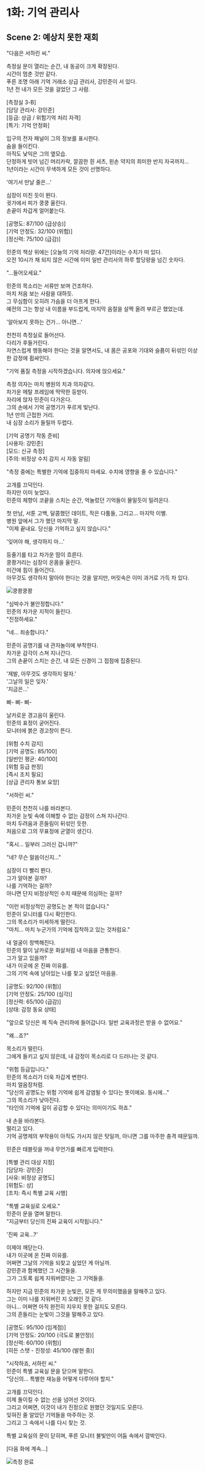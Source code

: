 # 1화: 기억 관리사

## Scene 2: 예상치 못한 재회

"다음은 서하린 씨."

측정실 문이 열리는 순간, 내 동공이 크게 확장된다.  
시간이 멈춘 것만 같다.  
푸른 조명 아래 기억 거래소 상급 관리사, 강민준이 서 있다.  
1년 전 내가 모든 것을 걸었던 그 사람.

[측정실 3-B]  
[담당 관리사: 강민준]  
[등급: 상급 / 위험기억 처리 자격]  
[특기: 기억 안정화]

입구의 전자 패널이 그의 정보를 표시한다.  
숨을 들이킨다.  
아직도 낯익은 그의 옆모습.  
단정하게 빗어 넘긴 머리카락, 깔끔한 흰 셔츠, 왼손 약지의 희미한 반지 자국까지...  
1년이라는 시간이 무색하게 모든 것이 선명하다.

'여기서 만날 줄은...'

심장이 미친 듯이 뛴다.  
귓가에서 피가 쿵쿵 울린다.  
손끝이 차갑게 얼어붙는다.

[공명도: 87/100 (급상승)]  
[기억 안정도: 32/100 (위험)]  
[정신력: 75/100 (급감)]

민준의 책상 위에는 [오늘의 기억 처리량: 47건]이라는 수치가 떠 있다.  
오전 10시가 채 되지 않은 시간에 이미 일반 관리사의 하루 할당량을 넘긴 숫자다.

"...들어오세요."

민준의 목소리는 서류만 보며 건조하다.  
마치 처음 보는 사람을 대하듯.  
그 무심함이 오히려 가슴을 더 아프게 한다.  
예전의 그는 항상 내 이름을 부드럽게, 마지막 음절을 살짝 올려 부르곤 했었는데.

'알아보지 못하는 건가... 아니면...'

천천히 측정실로 들어선다.  
다리가 후들거린다.  
자연스럽게 행동해야 한다는 것을 알면서도, 내 몸은 공포와 기대와 슬픔이 뒤섞인 이상한 감정에 휩싸인다.

"기억 품질 측정을 시작하겠습니다. 의자에 앉으세요."

측정 의자는 마치 병원의 치과 의자같다.  
차가운 메탈 프레임에 딱딱한 등받이.  
자리에 앉자 민준이 다가온다.  
그의 손에서 기억 공명기가 푸르게 빛난다.  
1년 만의 근접한 거리.  
내 심장 소리가 들릴까 두렵다.

[기억 공명기 작동 준비]  
[사용자: 강민준]  
[모드: 신규 측정]  
[주의: 비정상 수치 감지 시 자동 알림]

"측정 중에는 특별한 기억에 집중하지 마세요. 수치에 영향을 줄 수 있습니다."

고개를 끄덕인다.  
하지만 이미 늦었다.  
민준의 체향이 코끝을 스치는 순간, 억눌렀던 기억들이 물밀듯이 밀려온다.

첫 만남, 서툰 고백, 달콤했던 데이트, 작은 다툼들, 그리고... 마지막 이별.  
병원 앞에서 그가 했던 마지막 말.  
"이제 끝내요. 당신을 기억하고 싶지 않습니다."

'잊어야 해, 생각하지 마...'

등줄기를 타고 차가운 땀이 흐른다.  
쿵쾅거리는 심장이 온몸을 울린다.  
미간에 힘이 들어간다.  
아무것도 생각하지 말아야 한다는 것을 알지만, 머릿속은 이미 과거로 가득 차 있다.

![쿵쾅쿵쾅](../../images/01-4.png)

"심박수가 불안정합니다."  
민준의 차가운 지적이 들린다.  
"진정하세요."

"네... 죄송합니다."

민준이 공명기를 내 관자놀이에 부착한다.  
차가운 감각이 스쳐 지나간다.  
그의 손끝이 스치는 순간, 내 모든 신경이 그 접점에 집중된다.

'제발, 아무것도 생각하지 말자.'  
'그날의 일은 잊자.'  
'지금은...'

삐- 삐- 삐-

날카로운 경고음이 울린다.  
민준의 표정이 굳어진다.  
모니터에 붉은 경고창이 뜬다.

[위험 수치 감지]  
[기억 공명도: 85/100]  
[일반인 평균: 40/100]  
[위험 등급 판정]  
[즉시 조치 필요]  
[상급 관리자 통보 요망]

"서하린 씨."

민준이 천천히 나를 바라본다.  
차가운 눈빛 속에 이해할 수 없는 감정이 스쳐 지나간다.  
마치 두려움과 흔들림이 뒤섞인 듯한.  
처음으로 그의 무표정에 균열이 생긴다.

"혹시... 일부러 그러신 겁니까?"

"네? 무슨 말씀이신지..."

심장이 더 빨리 뛴다.  
그가 알아본 걸까?  
나를 기억하는 걸까?  
아니면 단지 비정상적인 수치 때문에 의심하는 걸까?

"이런 비정상적인 공명도는 본 적이 없습니다."  
민준이 모니터를 다시 확인한다.  
그의 목소리가 미세하게 떨린다.  
"마치... 마치 누군가의 기억에 집착하고 있는 것처럼요."

내 얼굴이 창백해진다.  
민준의 말이 날카로운 화살처럼 내 마음을 관통한다.  
그가 알고 있을까?  
내가 이곳에 온 진짜 이유를.  
그의 기억 속에 남아있는 나를 찾고 싶었던 마음을.

[공명도: 92/100 (위험)]  
[기억 안정도: 25/100 (심각)]  
[정신력: 65/100 (급감)]  
[상태: 감정 동요 상태]

"앞으로 당신은 제 직속 관리하에 들어갑니다. 일반 교육과정은 받을 수 없어요."

"왜...죠?"

목소리가 떨린다.  
그에게 들키고 싶지 않은데, 내 감정이 목소리로 다 드러나는 것 같다.

"위험 등급입니다."  
민준의 목소리가 더욱 차갑게 변한다.  
마치 얼음장처럼.  
"당신의 공명도는 위험 기억에 쉽게 감염될 수 있다는 뜻이에요. 동시에..."  
그의 목소리가 낮아진다.  
"타인의 기억에 깊이 공감할 수 있다는 의미이기도 하죠."

내 손을 바라본다.  
떨리고 있다.  
기억 공명제의 부작용이 아직도 가시지 않은 탓일까, 아니면 그를 마주한 충격 때문일까.

민준은 태블릿을 꺼내 무언가를 빠르게 입력한다.

[특별 관리 대상 지정]  
[담당자: 강민준]  
[사유: 비정상 공명도]  
[위험도: 상]  
[조치: 즉시 특별 교육 시행]

"특별 교육실로 오세요."  
민준이 문을 열며 말한다.  
"지금부터 당신의 진짜 교육이 시작됩니다."

'진짜 교육...?'

이제야 깨닫는다.  
내가 이곳에 온 진짜 이유를.  
어쩌면 그날의 기억을 되찾고 싶었던 게 아닐까.  
강민준과 함께했던 그 시간들을.  
그가 그토록 쉽게 지워버렸다는 그 기억들을.

하지만 지금 민준의 차가운 눈빛은, 모든 게 무의미했음을 말해주고 있다.  
그는 이미 나를 지워버린 지 오래인 것 같다.  
아니... 어쩌면 아직 완전히 지우지 못한 걸지도 모른다.  
그의 흔들리는 눈빛이 그것을 말해주고 있다.

[공명도: 95/100 (임계점)]  
[기억 안정도: 20/100 (극도로 불안정)]  
[정신력: 60/100 (위험)]  
[히든 스탯 - 진정성: 45/100 (발현 중)]

"시작하죠, 서하린 씨."  
민준이 특별 교육실 문을 닫으며 말한다.  
"당신의... 특별한 재능을 어떻게 다루어야 할지."

고개를 끄덕인다.  
이제 돌이킬 수 없는 선을 넘어선 것이다.  
그리고 어쩌면, 이것이 내가 진정으로 원했던 것일지도 모른다.  
잊혀진 줄 알았던 기억들을 마주하는 것.  
그리고 그 속에서 나를 다시 찾는 것.

특별 교육실의 문이 닫히며, 푸른 모니터 불빛만이 어둠 속에서 깜박인다.

[다음 화에 계속...]

![측정 완료](../../images/01-5.png)
